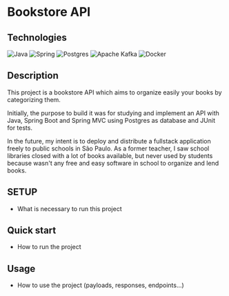 # Bookstore API

## Technologies

![Java](https://img.shields.io/badge/java-%23ED8B00.svg?style=for-the-badge&logo=openjdk&logoColor=white)
![Spring](https://img.shields.io/badge/spring-%236DB33F.svg?style=for-the-badge&logo=spring&logoColor=white)
![Postgres](https://img.shields.io/badge/postgres-%23316192.svg?style=for-the-badge&logo=postgresql&logoColor=white)
![Apache Kafka](https://img.shields.io/badge/Apache%20Kafka-000?style=for-the-badge&logo=apachekafka)
![Docker](https://img.shields.io/badge/docker-%230db7ed.svg?style=for-the-badge&logo=docker&logoColor=white)

## Description

  This project is a bookstore API which aims to organize easily your books by categorizing them.

  Initially, the purpose to build it was for studying and implement an API with Java, Spring Boot
  and Spring MVC using Postgres as database and JUnit for tests.

  In the future, my intent is to deploy and distribute a fullstack application freely to public
  schools in São Paulo. As a former teacher, I saw school libraries closed with a lot of books
  available, but never used by students because wasn't any free and easy software in school to
  organize and lend books.

## SETUP

- What is necessary to run this project

## Quick start

- How to run the project

## Usage

- How to use the project (payloads, responses, endpoints...)

